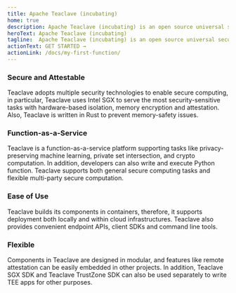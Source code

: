 ```yaml
---
title: Apache Teaclave (incubating)
home: true
description: Apache Teaclave (incubating) is an open source universal secure computing platform, making computation on privacy-sensitive data safe and simple.
heroText: Apache Teaclave (incubating)
tagline:  Apache Teaclave (incubating) is an open source universal secure computing platform, making computation on privacy-sensitive data safe and simple.
actionText: GET STARTED →
actionLink: /docs/my-first-function/
---
```


<div class="features">

<div class="feature">
<h3>Secure and Attestable</h3>
<p>
Teaclave adopts multiple security technologies to enable secure computing,
in particular, Teaclave uses Intel SGX to serve the most security-sensitive
tasks with hardware-based isolation, memory encryption and attestation.
Also, Teaclave is written in Rust to prevent memory-safety issues.
</p>
</div>

<div class="feature">
<h3>Function-as-a-Service</h3>
<p> Teaclave is a
function-as-a-service platform supporting tasks like privacy-preserving machine
learning, private set intersection, and crypto computation. In addition,
developers can also write and execute Python function.
Teaclave supports both
general secure computing tasks and flexible multi-party secure computation.
</p>
</div>

<div class="feature">
<h3>Ease of Use</h3>
<p> Teaclave builds its
components in containers, therefore, it supports deployment both locally and
within cloud infrastructures. Teaclave also provides convenient endpoint APIs,
client SDKs and command line tools. </p>
</div>

<div class="feature">
<h3>Flexible</h3>
<p> Components in Teaclave are designed in
modular, and features like remote attestation can be easily embedded in other
projects. In addition, Teaclave SGX SDK and Teaclave TrustZone SDK can also be
used separately to write TEE apps for other purposes. </p>
</div>

</div>
